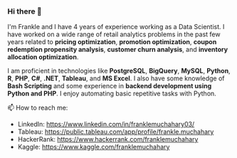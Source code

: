 ### Hi there 👋

<!--
**franklemuchahary/franklemuchahary** is a ✨ _special_ ✨ repository because its `README.md` (this file) appears on your GitHub profile.

Here are some ideas to get you started:

- 🔭 I’m currently working on ...
- 🌱 I’m currently learning ...
- 👯 I’m looking to collaborate on ...
- 🤔 I’m looking for help with ...
- 💬 Ask me about ...
- 📫 How to reach me: ...
- 😄 Pronouns: ...
- ⚡ Fun fact: ...
-->

I'm Frankle and I have 4 years of experience working as a Data Scientist. I have worked on a wide range of retail analytics problems in the past few years related to **pricing optimization**, **promotion optimization**, **coupon redemption propensity analysis**, **customer churn analysis**, and **inventory allocation optimization**.

I am proficient in technologies like **PostgreSQL**, **BigQuery**, **MySQL**, **Python**, **R**, **PHP**, **C#**, **.NET**, **Tableau**, and **MS Excel**. I also have some knowledge of **Bash Scripting** and some experience in **backend development using Python and PHP**. I enjoy automating basic repetitive tasks with Python.

📫 How to reach me:
- LinkedIn:  https://www.linkedin.com/in/franklemuchahary03/
- Tableau: https://public.tableau.com/app/profile/frankle.muchahary
- HackerRank: https://www.hackerrank.com/franklemuchahary
- Kaggle: https://www.kaggle.com/franklemuchahary
